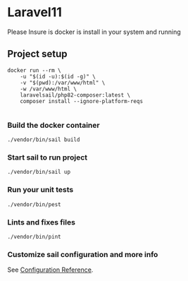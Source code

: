 #  Laravel11

Please Insure is docker is install in your system and running

## Project setup
```
docker run --rm \
    -u "$(id -u):$(id -g)" \
    -v "$(pwd):/var/www/html" \
    -w /var/www/html \
    laravelsail/php82-composer:latest \
    composer install --ignore-platform-reqs
    
```

### Build the docker container
```
./vendor/bin/sail build
```

### Start sail to run project
```
./vendor/bin/sail up
```

### Run your unit tests
```
./vendor/bin/pest
```

### Lints and fixes files
```
./vendor/bin/pint
```

### Customize sail configuration and more info
See [Configuration Reference](https://laravel.com/docs/10.x/sail).